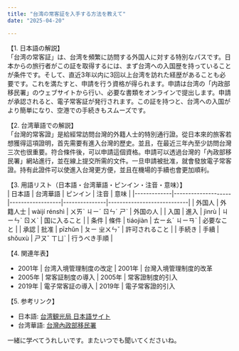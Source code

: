 ```yaml
---
title: "台湾の常客証を入手する方法を教えて"
date: "2025-04-20"

---
```


【1. 日本語の解説】  
「台湾の常客証」は、台湾を頻繁に訪問する外国人に対する特別なパスです。日本からの旅行者がこの証を取得するには、まず台湾への入国歴を持っていることが条件です。そして、直近3年以内に3回以上台湾を訪れた経歴があることも必要です。これを満たすと、申請を行う資格が得られます。申請は台湾の「内政部移民署」のウェブサイトから行い、必要な書類をオンラインで提出します。申請が承認されると、電子常客証が発行されます。この証を持つと、台湾への入国がより簡単になり、空港での手続きもスムーズです。

【2. 台湾華語での解説】  
「台灣的常客證」是給經常訪問台灣的外籍人士的特別通行證。從日本來的旅客若想獲得這項證明，首先需要有進入台灣的歷史。並且，在最近三年內至少訪問台灣三次也很重要。符合條件後，可以申請這個資格。申請可以透過台灣的「內政部移民署」網站進行，並在線上提交所需的文件。一旦申請被批准，就會發放電子常客證。持有此證件可以使進入台灣更方便，並且在機場的手續也會更加順利。

【3. 用語リスト（日本語・台湾華語・ピンイン・注音・意味）】  
| 日本語     | 台湾華語          | ピンイン         | 注音          | 意味                         |
|-------------|--------------------|------------------|---------------|----------------------------|
| 外国人      | 外籍人士          | wàijí rénshì     | ㄨㄞˋ ㄐㄧˊ ㄖㄣˊ ㄕˋ | 外国の人                  |
| 入国        | 進入               | jìnrù            | ㄐㄧㄣˋ ㄖㄨˋ    | 国に入ること               |
| 条件        | 條件               | tiáojiàn         | ㄊㄧㄠˊ ㄐㄧㄢˋ   | 必要なこと                 |
| 承認        | 批准               | pīzhǔn           | ㄆㄧ ㄓㄨㄣˇ     | 許可されること             |
| 手続き      | 手續               | shǒuxù           | ㄕㄡˇ ㄒㄩˋ      | 行うべき手順               |

【4. 関連年表】  
- 2001年 | 台湾入境管理制度の改定 | 2001年 | 台灣入境管理制度的改革  
- 2005年 | 常客証制度の導入      | 2005年 | 常客證制度的引入  
- 2019年 | 電子常客証の導入     | 2019年 | 電子常客證的引入  

【5. 参考リンク】  
- 日本語: [台湾観光局 日本語サイト](https://jp.taiwan.net.tw/)
- 台湾華語: [台灣內政部移民署](https://www.immigration.gov.tw/)

一緒に学べてうれしいです。またいつでも聞いてくださいね。
